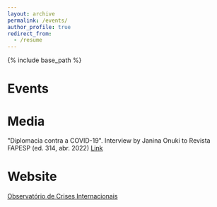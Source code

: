```yaml
---
layout: archive
permalink: /events/
author_profile: true
redirect_from:
  - /resume
---
```


{% include base_path %}

Events
======

 
Media
======
"Diplomacia contra a COVID-19". Interview by Janina Onuki to Revista FAPESP (ed. 314, abr. 2022) [Link](https://revistapesquisa.fapesp.br/diplomacia-contra-a-covid-19/)
 
Website
======
[Observatório de Crises Internacionais](https://sites.ufpe.br/oci/)
